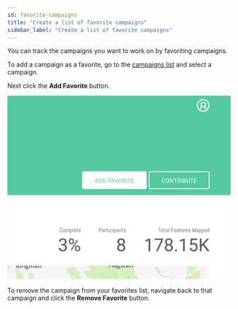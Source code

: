 ```yaml
---
id: favorite-campaigns
title: "Create a list of favorite campaigns"
sidebar_label: "Create a list of favorite campaigns"
---
```


You can track the campaigns you want to work on by favoriting campaigns.

To add a campaign as a favorite, go to the [campaigns list]({{appURL}}/campaigns) and select a campaign.

Next click the **Add Favorite** button.

![Add favorite campaign button](../assets/add-favorite-campaign.png)

To remove the campaign from your favorites list, navigate back to that campaign and click the **Remove Favorite** button.
